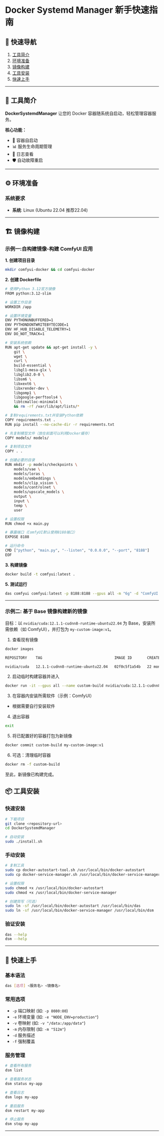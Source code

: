 # Docker Systemd Manager 新手快速指南

## 📖 快速导航

1. [工具简介](#工具简介)
2. [环境准备](#环境准备)
3. [镜像构建](#镜像构建)
4. [工具安装](#工具安装)
5. [快速上手](#快速上手)

---

## 🚀 工具简介

**DockerSystemdManager** 让您的 Docker 容器随系统自启动，轻松管理容器服务。

**核心功能：**
- 🔄 容器自启动
- 📊 服务生命周期管理  
- 📝 日志查看
- 🛡️ 自动故障重启

---

## ⚙️ 环境准备

### 系统要求
- **系统**: Linux (Ubuntu 22.04 推荐22.04)
---

## 🏗️ 镜像构建


### 示例一:自构建镜像-构建 ComfyUI 应用

**1. 创建项目目录**
```bash
mkdir comfyui-docker && cd comfyui-docker
```

**2. 创建 Dockerfile**
```bash
# 使用Python 3.12官方镜像
FROM python:3.12-slim

# 设置工作目录
WORKDIR /app

# 设置环境变量
ENV PYTHONUNBUFFERED=1
ENV PYTHONDONTWRITEBYTECODE=1
ENV HF_HUB_DISABLE_TELEMETRY=1
ENV DO_NOT_TRACK=1

# 安装系统依赖
RUN apt-get update && apt-get install -y \
    git \
    wget \
    curl \
    build-essential \
    libgl1-mesa-glx \
    libglib2.0-0 \
    libsm6 \
    libxext6 \
    libxrender-dev \
    libgomp1 \
    libgoogle-perftools4 \
    libtcmalloc-minimal4 \
    && rm -rf /var/lib/apt/lists/*

# 复制requirements.txt并安装Python依赖
COPY requirements.txt .
RUN pip install --no-cache-dir -r requirements.txt

# 先复制模型文件（放在前面可以利用Docker缓存）
COPY models/ models/

# 复制项目文件
COPY . .

# 创建必要的目录
RUN mkdir -p models/checkpoints \
    models/vae \
    models/loras \
    models/embeddings \
    models/clip_vision \
    models/controlnet \
    models/upscale_models \
    output \
    input \
    temp \
    user

# 设置权限
RUN chmod +x main.py

# 暴露端口（ComfyUI默认使用8188端口）
EXPOSE 8188

# 运行命令
CMD ["python", "main.py", "--listen", "0.0.0.0", "--port", "8188"]
EOF
```


**3. 构建镜像**
```bash
docker build -t comfyui:latest .
```

**5. 测试运行**
```bash
das comfyui comfyui:latest -p 8188:8188 --gpus all -m "6g" -d "ComfyUI AI图像生成服务(模型已内置)" 
```
---


### 示例二: 基于 Base 镜像构建新的镜像

目标：以 `nvidia/cuda:12.1.1-cudnn8-runtime-ubuntu22.04` 为 Base，安装所需依赖（如 ComfyUI），并打包为 `my-custom-image:v1`。

1) 查看现有镜像
```bash
docker images

REPOSITORY    TAG                                 IMAGE ID       CREATED         SIZE

nvidia/cuda   12.1.1-cudnn8-runtime-ubuntu22.04   02f0c5f1a54b   22 months ago   3.38GB
```

2) 启动临时构建容器并进入
```bash
docker run -it --gpus all --name custom-build nvidia/cuda:12.1.1-cudnn8-runtime-ubuntu22.04 bash
```

3) 在容器内安装所需软件（示例：ComfyUI）
- 根据需要自行安装软件

4) 退出容器
```bash
exit
```

5) 将已配置好的容器打包为新镜像
```bash
docker commit custom-build my-custom-image:v1
```

6) 可选：清理临时容器
```bash
docker rm -f custom-build
```

至此，新镜像已构建完成。






## 📦 工具安装

### 快速安装
```bash
# 下载项目
git clone <repository-url>
cd DockerSystemdManager

# 自动安装
sudo ./install.sh
```

### 手动安装
```bash
# 复制工具
sudo cp docker-autostart-tool.sh /usr/local/bin/docker-autostart
sudo cp docker-service-manager.sh /usr/local/bin/docker-service-manager

# 设置权限
sudo chmod +x /usr/local/bin/docker-autostart
sudo chmod +x /usr/local/bin/docker-service-manager

# 创建简写（可选）
sudo ln -sf /usr/local/bin/docker-autostart /usr/local/bin/das
sudo ln -sf /usr/local/bin/docker-service-manager /usr/local/bin/dsm
```

### 验证安装
```bash
das --help
dsm --help
```

---



## 🎯 快速上手

### 基本语法
```bash
das [选项] <服务名> <镜像名>
```

### 常用选项
- `-p` 端口映射 (如: `-p 8080:80`)
- `-e` 环境变量 (如: `-e "NODE_ENV=production"`)
- `-v` 卷映射 (如: `-v "/data:/app/data"`)
- `-m` 内存限制 (如: `-m "512m"`)
- `-d` 服务描述
- `-f` 强制覆盖
### 服务管理

```bash
# 查看所有服务
dsm list

# 查看服务状态
dsm status my-app

# 查看日志
dsm logs my-app

# 重启服务
dsm restart my-app

# 停止服务
dsm stop my-app
```

---

